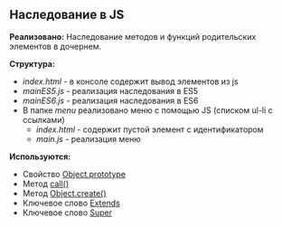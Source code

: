 ## Наследование в JS
**Реализовано:** Наследование методов и функций родительских элементов в дочернем.


**Структура:**
- *index.html* - в консоле содержит вывод элементов из js
- *mainES5.js* - реализация наследования в ES5
- *mainES6.js* - реализация наследования в ES6
- В папке *menu* реализовано меню с помощью JS (списком ul-li с ссылками)
	- *index.html* - содержит пустой элемент с идентификатором
	- *main.js* - реализация меню
 

**Используются:**
- Свойство [Object.prototype](https://developer.mozilla.org/ru/docs/Web/JavaScript/Reference/Global_Objects/Object/prototype)
- Метод [call()](https://developer.mozilla.org/ru/docs/Web/JavaScript/Reference/Global_Objects/Function/call)
- Метод [Object.create()](https://developer.mozilla.org/ru/docs/Web/JavaScript/Reference/Global_Objects/Object/create)
- Ключевое слово [Extends](https://developer.mozilla.org/ru/docs/Web/JavaScript/Reference/Classes/extends)
- Ключевое слово [Super](https://developer.mozilla.org/ru/docs/Web/JavaScript/Reference/Operators/super)
